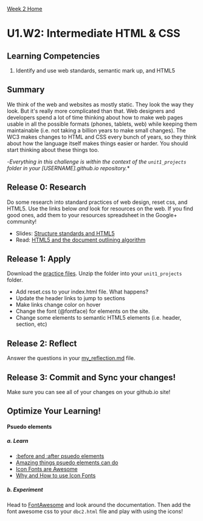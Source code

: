 [Week 2 Home](../)

# U1.W2: Intermediate HTML & CSS

## Learning Competencies
1. Identify and use web standards, semantic mark up, and HTML5


## Summary

We think of the web and websites as mostly static. They look the way they look.  But it's really more complicated than that.  Web designers and developers spend a lot of time thinking about how to make web pages usable in all the possible formats (phones, tablets, web) while keeping them maintainable (i.e. not taking a billion years to make small changes). The WC3 makes changes to HTML and CSS every bunch of years, so they think about how the language itself makes things easier or harder. You should start thinking about these things too.

-*Everything in this challenge is within the context of the `unit1_projects` folder in your [USERNAME].github.io repository.**


## Release 0: Research

Do some research into standard practices of web design, reset css, and HTML5. Use the links below *and* look for resources on the web. If you find good ones, add them to your resources spreadsheet in the Google+ community!

* Slides: [Structure standards and HTML5](http://girldevelopit.com/assets/intermediate-html-css/class1.html#/17)
* Read: [HTML5 and the document outlining algorithm](http://web.archive.org/web/20120627103207/http://coding.smashingmagazine.com/2011/08/16/html5-and-the-document-outlining-algorithm/)


## Release 1: Apply
Download the [practice files](http://girldevelopit.com/assets/intermediate-html-css/class1.zip).  Unzip the folder into your `unit1_projects` folder.

- Add reset.css to your index.html file. What happens?
- Update the header links to jump to sections
- Make links change color on hover
- Change the font (@fontface) for elements on the site.
- Change some elements to semantic HTML5 elements (i.e. header, section, etc)

## Release 2: Reflect
Answer the questions in your [my_reflection.md](my_reflection.md) file.

## Release 3: Commit and Sync your changes!
Make sure you can see all of your changes on your github.io site!


## Optimize Your Learning!
#### Psuedo elements
##### a. Learn

- [:before and :after psuedo
elements](http://coding.smashingmagazine.com/2011/07/13/learning-to-use-the-before-and-after-pseudo-elements-in-css/)
- [Amazing things psuedo elements can
do](http://css-tricks.com/pseudo-element-roundup/)
- [Icon Fonts are Awesome](https://css-tricks.com/examples/IconFont/)
- [Why and How to use Icon
Fonts](http://www.vanseodesign.com/web-design/icon-fonts/)

##### b. Experiment
Head to [FontAwesome](http://fontawesome.io/) and look around the
documentation.  Then add the font awesome css to your `dbc2.html` file
and play with using the icons!

